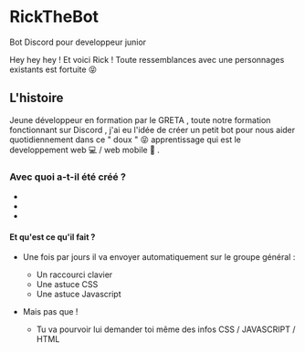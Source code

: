 # RickTheBot 
 Bot Discord pour developpeur junior
 
 Hey hey hey ! Et voici Rick ! 
 Toute ressemblances avec une personnages existants est fortuite 😝  
 
 ## L'histoire
 
 Jeune développeur en formation par le GRETA , toute notre formation fonctionnant sur Discord ,
 j'ai eu l'idée de créer un petit bot pour nous aider quotidiennement dans ce " doux " 😝 apprentissage 
 qui est le developpement web 💻 / web mobile 📱 .
 
 ### Avec quoi a-t-il été créé ? 
 -
 -
 -
 
 #### Et qu'est ce qu'il fait ?
 - Une fois par jours il va envoyer automatiquement sur le groupe général :
   - Un raccourci clavier 
   - Une astuce CSS
   - Une astuce Javascript
   
 - Mais pas que !
   - Tu va pourvoir lui demander toi même des infos CSS / JAVASCRIPT / HTML
 
